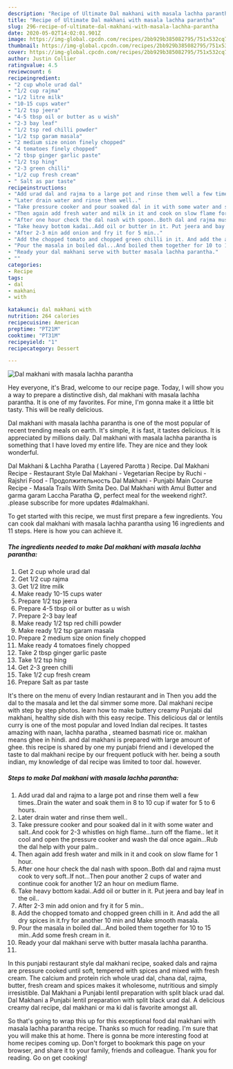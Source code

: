```yaml
---
description: "Recipe of Ultimate Dal makhani with masala lachha parantha"
title: "Recipe of Ultimate Dal makhani with masala lachha parantha"
slug: 296-recipe-of-ultimate-dal-makhani-with-masala-lachha-parantha
date: 2020-05-02T14:02:01.901Z
image: https://img-global.cpcdn.com/recipes/2bb929b385082795/751x532cq70/dal-makhani-with-masala-lachha-parantha-recipe-main-photo.jpg
thumbnail: https://img-global.cpcdn.com/recipes/2bb929b385082795/751x532cq70/dal-makhani-with-masala-lachha-parantha-recipe-main-photo.jpg
cover: https://img-global.cpcdn.com/recipes/2bb929b385082795/751x532cq70/dal-makhani-with-masala-lachha-parantha-recipe-main-photo.jpg
author: Justin Collier
ratingvalue: 4.5
reviewcount: 6
recipeingredient:
- "2 cup whole urad dal"
- "1/2 cup rajma"
- "1/2 litre milk"
- "10-15 cups water"
- "1/2 tsp jeera"
- "4-5 tbsp oil or butter as u wish"
- "2-3 bay leaf"
- "1/2 tsp red chilli powder"
- "1/2 tsp garam masala"
- "2 medium size onion finely chopped"
- "4 tomatoes finely chopped"
- "2 tbsp ginger garlic paste"
- "1/2 tsp hing"
- "2-3 green chilli"
- "1/2 cup fresh cream"
- " Salt as par taste"
recipeinstructions:
- "Add urad dal and rajma to a large pot and rinse them well a few times..Drain the water and soak them in 8 to 10 cup if water for 5 to 6 hours."
- "Later drain water and rinse them well.."
- "Take pressure cooker and pour soaked dal in it with some water and salt..And cook for 2-3 whistles on high flame...turn off the flame.. let it cool and open the pressure cooker and wash the dal once again...Rub the dal help with your palm.."
- "Then again add fresh water and milk in it and cook on slow flame for 1 hour."
- "After one hour check the dal nash with spoon..Both dal and rajma must cook to very soft..If not...Then pour another 2 cups of water and continue cook for another 1/2 an hour on medium flame."
- "Take heavy bottom kadai..Add oil or butter in it. Put jeera and bay leaf in the oil.."
- "After 2-3 min add onion and fry it for 5 min.."
- "Add the chopped tomato and chopped green chilli in it. And add the all dry spices in it.fry for another 10 min and Make smooth masala."
- "Pour the masala in boiled dal...And boiled them together for 10 to 15 min..Add some fresh cream in it."
- "Ready your dal makhani serve with butter masala lachha parantha."
- ""
categories:
- Recipe
tags:
- dal
- makhani
- with

katakunci: dal makhani with 
nutrition: 264 calories
recipecuisine: American
preptime: "PT21M"
cooktime: "PT31M"
recipeyield: "1"
recipecategory: Dessert

---
```



![Dal makhani with masala lachha parantha](https://img-global.cpcdn.com/recipes/2bb929b385082795/751x532cq70/dal-makhani-with-masala-lachha-parantha-recipe-main-photo.jpg)

Hey everyone, it's Brad, welcome to our recipe page. Today, I will show you a way to prepare a distinctive dish, dal makhani with masala lachha parantha. It is one of my favorites. For mine, I'm gonna make it a little bit tasty. This will be really delicious.

Dal makhani with masala lachha parantha is one of the most popular of recent trending meals on earth. It's simple, it is fast, it tastes delicious. It is appreciated by millions daily. Dal makhani with masala lachha parantha is something that I have loved my entire life. They are nice and they look wonderful.

Dal Makhani &amp; Lachha Paratha ( Layered Parotta ) Recipe. Dal Makhani Recipe - Restaurant Style Dal Makhani - Vegetarian Recipe by Ruchi - Rajshri Food - Продолжительность Dal Makhani - Punjabi Main Course Recipe - Masala Trails With Smita Deo. Dal Makhani with Amul Butter and garma garam Laccha Paratha 😋, perfect meal for the weekend right?. .please subscribe for more updates #dalmakhani.


To get started with this recipe, we must first prepare a few ingredients. You can cook dal makhani with masala lachha parantha using 16 ingredients and 11 steps. Here is how you can achieve it.

<!--inarticleads1-->

##### The ingredients needed to make Dal makhani with masala lachha parantha:

1. Get 2 cup whole urad dal
1. Get 1/2 cup rajma
1. Get 1/2 litre milk
1. Make ready 10-15 cups water
1. Prepare 1/2 tsp jeera
1. Prepare 4-5 tbsp oil or butter as u wish
1. Prepare 2-3 bay leaf
1. Make ready 1/2 tsp red chilli powder
1. Make ready 1/2 tsp garam masala
1. Prepare 2 medium size onion finely chopped
1. Make ready 4 tomatoes finely chopped
1. Take 2 tbsp ginger garlic paste
1. Take 1/2 tsp hing
1. Get 2-3 green chilli
1. Take 1/2 cup fresh cream
1. Prepare  Salt as par taste


It&#39;s there on the menu of every Indian restaurant and in Then you add the dal to the masala and let the dal simmer some more. Dal makhani recipe with step by step photos. learn how to make buttery creamy Punjabi dal makhani, healthy side dish with this easy recipe. This delicious dal or lentils curry is one of the most popular and loved Indian dal recipes. It tastes amazing with naan, lachha paratha , steamed basmati rice or. makhan means ghee in hindi. and dal makhani is prepared with large amount of ghee. this recipe is shared by one my punjabi friend and i developed the taste to dal makhani recipe by our frequent potluck with her. being a south indian, my knowledge of dal recipe was limited to toor dal. however. 

<!--inarticleads2-->

##### Steps to make Dal makhani with masala lachha parantha:

1. Add urad dal and rajma to a large pot and rinse them well a few times..Drain the water and soak them in 8 to 10 cup if water for 5 to 6 hours.
1. Later drain water and rinse them well..
1. Take pressure cooker and pour soaked dal in it with some water and salt..And cook for 2-3 whistles on high flame...turn off the flame.. let it cool and open the pressure cooker and wash the dal once again...Rub the dal help with your palm..
1. Then again add fresh water and milk in it and cook on slow flame for 1 hour.
1. After one hour check the dal nash with spoon..Both dal and rajma must cook to very soft..If not...Then pour another 2 cups of water and continue cook for another 1/2 an hour on medium flame.
1. Take heavy bottom kadai..Add oil or butter in it. Put jeera and bay leaf in the oil..
1. After 2-3 min add onion and fry it for 5 min..
1. Add the chopped tomato and chopped green chilli in it. And add the all dry spices in it.fry for another 10 min and Make smooth masala.
1. Pour the masala in boiled dal...And boiled them together for 10 to 15 min..Add some fresh cream in it.
1. Ready your dal makhani serve with butter masala lachha parantha.
1. 


In this punjabi restaurant style dal makhani recipe, soaked dals and rajma are pressure cooked until soft, tempered with spices and mixed with fresh cream. The calcium and protein rich whole urad dal, chana dal, rajma, butter, fresh cream and spices makes it wholesome, nutritious and simply irresistible. Dal Makhani a Punjabi lentil preparation with split black urad dal. Dal Makhani a Punjabi lentil preparation with split black urad dal. A delicious creamy dal recipe, dal makhani or ma ki dal is favorite amongst all. 

So that's going to wrap this up for this exceptional food dal makhani with masala lachha parantha recipe. Thanks so much for reading. I'm sure that you will make this at home. There is gonna be more interesting food at home recipes coming up. Don't forget to bookmark this page on your browser, and share it to your family, friends and colleague. Thank you for reading. Go on get cooking!
